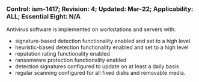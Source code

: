 ### Control: ism-1417; Revision: 4; Updated: Mar-22; Applicability: ALL; Essential Eight: N/A
<p>Antivirus software is implemented on workstations and servers with:</p>
                  <ul>
                     <li>signature-based detection functionality enabled and set to a high level</li>
                     <li>heuristic-based detection functionality enabled and set to a high level</li>
                     <li>reputation rating functionality enabled</li>
                     <li>ransomware protection functionality enabled</li>
                     <li>detection signatures configured to update on at least a daily basis</li>
                     <li>regular scanning configured for all fixed disks and removable media.</li>
                  </ul>